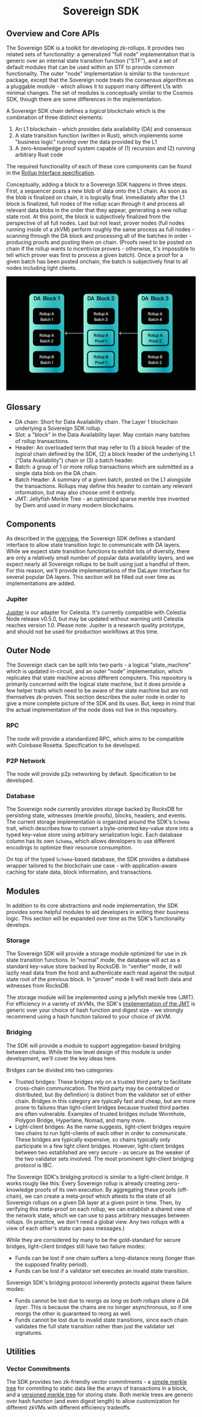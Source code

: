 <div align="center">
  <h1> Sovereign SDK </h1>
</div>

## Overview and Core APIs

The Sovereign SDK is a toolkit for developing zk-rollups. It provides two related sets of functionality: a generalized "full
node" implementation that is generic over an internal state transition function ("STF"), and a set of default modules
that can be used within an STF to provide common functionality. The outer "node" implementation is similar to the `tendermint`
package, except that the Sovereign node treats the consensus algorithm as a pluggable module - which allows it to support 
many different L1s with minimal changes. The set of modules is conceptually similar to the Cosmos SDK, though there are 
some differences in the implementation.

A Sovereign SDK chain defines a *logical* blockchain which is the combination of three distinct elements:

1. An L1 blockchain - which provides data availability (DA) and consensus
2. A state transition function (written in Rust), which implements some "business logic" running over the
data provided by the L1
3. A zero-knowledge proof system capable of (1) recursion and (2) running arbitrary Rust code

The required functionality of each of these core components can be found in the [Rollup Interface specification](./interfaces).

Conceptually, adding a block to a Sovereign SDK happens in three steps. First, a sequencer posts a new blob of data onto
the L1 chain. As soon as the blob is finalized on chain, it is logically final. Immediately after the L1 block is finalized,
full nodes of the rollup scan through it and process all relevant data blobs in the order that they appear,
generating a new rollup state root. At this point, the block is subjectively finalized from the perspective of all full nodes.
Last but not least, prover nodes (full nodes running inside of a zkVM) perform roughly the same process as full nodes -
scanning through the DA block and processing all of the batches in order - producing proofs and posting them on chain.
(Proofs need to be posted on chain if the rollup wants to incentivize provers - otherwise, it's impossible to tell
which prover was first to process a given batch).
Once a proof for a given batch has been posted onchain, the batch is subjectively final to all nodes including light clients.

![Diagram showing batches and proofs posted on an L1](./assets/SovSDK.png)

## Glossary

- DA chain: Short for Data Availability chain. The Layer 1 blockchain underlying a Sovereign SDK rollup.
- Slot: a "block" in the Data Availability layer. May contain many batches of rollup transactions.
- Header: An overloaded term that may refer to (1) a block header of the *logical* chain defined by the SDK,
 (2) a block header of the underlying L1 ("Data Availability") chain or (3) a batch header.
- Batch: a group of 1 or more rollup transactions which are submitted as a single data blob on the DA chain.
- Batch Header: A summary of a given batch, posted on the L1 alongside the transactions. Rollups may define this header
to contain any relevant information, but may also choose omit it entirely.
- JMT: Jellyfish Merkle Tree - an optimized sparse merkle tree invented by Diem and used in many modern blockchains.

## Components

As described in the [overview](./overview.md#overview-and-core-apis), the Sovereign SDK defines a standard interface to
allow state transition logic to communicate with DA layers. While we expect state transition functions to exhibit lots
of diversity, there are only a relatively small number of popular data availability layers, and we expect nearly
all Sovereign rollups to be built using just a handful of them. For this reason, we'll provide implementations of
the DaLayer interface for several popular DA layers. This section will be filled out over time as implementations
are added.

### Jupiter

[Jupiter](https://github.com/Sovereign-Labs/Jupiter) is our adapter for Celestia.
It's currently compatible with Celestia Node release v0.5.0, but may be updated without warning until
Celestia reaches version 1.0. Please note: Jupiter is a research quality prototype, and should not be used
for production workflows at this time.

## Outer Node

The Sovereign stack can be split into two parts - a logical "state_machine" which is updated in-circuit, and an outer
"node" implementation, which replicates that state machine across different computers. This repository is primarily
concerned with the logical state machine, but it does provide a few helper traits which need to be aware of the
state machine but are not themselves zk-proven. This section describes the outer node in order to give a more
complete picture of the SDK and its uses. But, keep in mind that the actual implementation of the node does not live
in this repository.

### RPC

The node will provide a standardized RPC, which aims to be compatible with Coinbase Rosetta. Specification to be developed.

### P2P Network

The node will provide p2p networking by default. Specification to be developed.

### Database

The Sovereign node currently provides storage backed by RocksDB for persisting state, witnesses (merkle proofs), blocks, 
headers, and events. The current storage implementation is organized around the SDK's `Schema` trait, which describes
how to convert a byte-oriented key-value store into a typed key-value store using arbitrary serialization logic.
Each database column has its own `Schema`, which allows developers to use different encodings to optimize
their resource consumption.

On top of the typed `Schema`-based database, the SDK provides a database wrapper tailored to the blockchain
use case - with application-aware caching for state data, block information, and transactions.

## Modules

In addition to its core abstractions and node implementation, the SDK provides some helpful modules to aid developers
in writing their business logic. This section will be expanded over time as the SDK's functionality develops.

### Storage

The Sovereign SDK will provide a storage module optimized for use in zk state transition functions. In "normal" mode,
the database will act as a standard key-value store backed by RocksDB. In "verifier" mode, it will lazily read data from
the host and authenticate each read against the output state root of the previous block.
In "prover" mode it will read both data and witnesses from RocksDB.

The storage module will be implemented using a jellyfish merkle tree (JMT). For efficiency in a variety of zkVMs, the SDK's
[implementation of the JMT](https://github.com/Sovereign-Labs/jellyfish-merkle-generic) is generic over your choice of
hash function and digest size - we strongly recommend using a hash function tailored to your choice of zkVM.

### Bridging

The SDK will provide a module to support aggregation-based bridging between chains. While the low level design of this module
is under development, we'll cover the key ideas here.

Bridges can be divided into two categories:

- Trusted bridges: These bridges rely on a trusted third party to facilitate cross-chain communication. The third party
may be centralized or distributed, but (by definition) is distinct from the validator set of either chain. Bridges in
this category are typically fast and cheap, but are more prone to failures than light-client bridges because trusted
third parties are often vulnerable. Examples of trusted bridges include Wormhole, Polygon Bridge, Hyperlane, Nomad,
and many more.
- Light-client bridges: As the name suggests, light-client bridges require two chains to run light-clients of each
other in order to communicate. These bridges are typically expensive, so chains typically only participate in a few
light client bridges. However, light-client bridges between two established are very secure - as secure as the
weaker of the two validator sets involved. The most prominent light-client bridging protocol is IBC.

The Sovereign SDK's bridging protocol is similar to a light-client bridge. It works rougly like this: Every Sovereign
rollup is already creating zero-knowledge proofs of its own execution. By aggregating these proofs (off-chain),
we can create a meta-proof which attests to the state of all Sovereign rollups on a given DA layer at a given
point in time. Then, by verifying this meta-proof on each rollup, we can establish a shared view of the network
state, which we can use to pass arbitrary messages between rollups. (In practice, we don't need a global view.
Any two rollups with a view of each other's state can pass messages.)

While they are considered by many to be the gold-standard for secure bridges, light-client bridges still
have two failure modes:

- Funds can be lost if one chain suffers a long-distance reorg (longer than the supposed finality period).
- Funds can be lost if a validator set executes an invalid state transition.

Sovereign SDK's bridging protocol inherently protects against these failure modes:

- Funds cannot be lost due to reorgs *as long as both rollups share a DA layer*. This is because the chains
are no longer asynchronous, so if one reorgs the other is guaranteed to reorg as well.
- Funds cannot be lost due to invalid state transitions, since each chain validates the full state transition
rather than just the validator set signatures.

## Utilities

### Vector Commitments

The SDK provides two zk-friendly vector commitments - a
[simple merkle tree](https://github.com/Sovereign-Labs/nmt-rs/blob/master/src/simple_merkle/tree.rs) for commiting to
static data like the arrays of transactions in a block, and a [versioned merkle tree](./overview.md#storage) for storing
state. Both merkle trees are generic over hash function (and even digest length) to allow customization for different zkVMs
with different efficiency tradeoffs.
